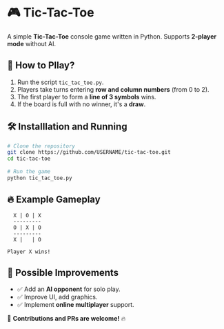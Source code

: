 # 🎮 Tic-Tac-Toe

A simple **Tic-Tac-Toe** console game written in Python. Supports **2-player mode** without AI.

## 📌 How to Pllay?
1. Run the script `tic_tac_toe.py`.
2. Players take turns entering **row and column numbers** (from 0 to 2).
3. The first player to form a **line of 3 symbols** wins.
4. If the board is full with no winner, it's a **draw**.

## 🛠 Installlation and Running
```bash 
# Clone the repository
git clone https://github.com/USERNAME/tic-tac-toe.git
cd tic-tac-toe  
 
# Run the game 
python tic_tac_toe.py   
```  

## 🔥 Example Gameplay    
```
  X | O | X   
  ---------
  O | X | O  
  ---------
  X |   | O  

Player X wins!
``` 

## 🚀 Possible Improvements  
- ✅ Add an **AI opponent** for solo play.
- ✅ Improve UI, add graphics.
- ✅ Implement **online multiplayer** support.

📢 **Contributions  and PRs are welcome!** 🔥

